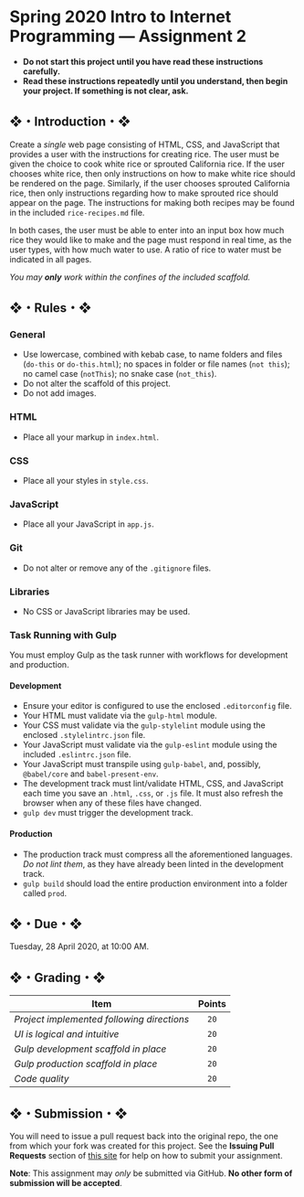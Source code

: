 # Spring 2020 Intro to Internet Programming — Assignment 2

* **Do not start this project until you have read these instructions carefully.**  
* **Read these instructions repeatedly until you understand, then begin your project. If something is not clear, ask.**  

## ❖・Introduction・❖
Create a *single* web page consisting of HTML, CSS, and JavaScript that provides a user with the instructions for creating rice. The user must be given the choice to cook white rice or sprouted California rice. If the user chooses white rice, then only instructions on how to make white rice should be rendered on the page. Similarly, if the user chooses sprouted California rice, then only instructions regarding how to make sprouted rice should appear on the page. The instructions for making both recipes may be found in the included `rice-recipes.md` file.

In both cases, the user must be able to enter into an input box how much rice they would like to make and the page must respond in real time, as the user types, with how much water to use. A ratio of rice to water must be indicated in all pages.

_You may **only** work within the confines of the included scaffold._

## ❖・Rules・❖
### General
* Use lowercase, combined with kebab case, to name folders and files (`do-this` or `do-this.html`); no spaces in folder or file names (`not this`); no camel case (`notThis`); no snake case (`not_this`).
* Do not alter the scaffold of this project.
* Do not add images.

### HTML
* Place all your markup in `index.html`.

### CSS
* Place all your styles in `style.css`.

### JavaScript
* Place all your JavaScript in `app.js`.

### Git
* Do not alter or remove any of the `.gitignore` files.

### Libraries
* No CSS or JavaScript libraries may be used.

### Task Running with Gulp
You must employ Gulp as the task runner with workflows for development and production.

#### Development
* Ensure your editor is configured to use the enclosed `.editorconfig` file.
* Your HTML must validate via the `gulp-html` module.
* Your CSS must validate via the `gulp-stylelint` module using the enclosed `.stylelintrc.json` file.
* Your JavaScript must validate via the `gulp-eslint` module using the included `.eslintrc.json` file.
* Your JavaScript must transpile using `gulp-babel`, and, possibly, `@babel/core` and `babel-present-env`.
* The development track must lint/validate HTML, CSS, and JavaScript each time you save an `.html`, `.css`, or `.js` file. It must also refresh the browser when any of these files have changed.
* `gulp dev` must trigger the development track.

#### Production
* The production track must compress all the aforementioned languages. *Do not lint them*, as they have already been linted in the development track.
* `gulp build` should load the entire production environment into a folder called `prod`.

## ❖・Due・❖
Tuesday, 28 April 2020, at 10:00 AM.

## ❖・Grading・❖
| Item                                       | Points |
|--------------------------------------------|:------:|
| *Project implemented following directions* | `20`   |
| *UI is logical and intuitive*              | `20`   |
| *Gulp development scaffold in place*       | `20`   |
| *Gulp production scaffold in place*        | `20`   |
| *Code quality*                             | `20`   |

## ❖・Submission・❖
You will need to issue a pull request back into the original repo, the one from which your fork was created for this project. See the **Issuing Pull Requests** section of [this site](http://code-warrior.github.io/tutorials/git/github/index.html) for help on how to submit your assignment.

**Note**: This assignment may *only* be submitted via GitHub. **No other form of submission will be accepted**.
